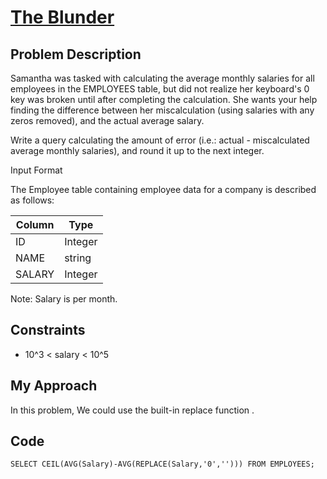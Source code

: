 # [The Blunder](https://www.hackerrank.com/challenges/the-blunder/problem)

## Problem Description 
Samantha was tasked with calculating the average monthly salaries for all employees in the EMPLOYEES table, but did not realize her keyboard's  0 key was broken until after completing the calculation. She wants your help finding the difference between her miscalculation (using salaries with any zeros removed), and the actual average salary.

Write a query calculating the amount of error (i.e.: actual - miscalculated average monthly salaries), and round it up to the next integer.

Input Format

The Employee table containing employee data for a company is described as follows:

| Column                    | Type                       | 
| --------------------------| ---------------------------|
| ID                        | Integer                    |
| NAME                      | string                     |
| SALARY                    | Integer                    |


Note: Salary is per month.

## Constraints

- 10^3 < salary < 10^5


## My Approach

In this problem, We could use the built-in replace function . 

## Code 
```
SELECT CEIL(AVG(Salary)-AVG(REPLACE(Salary,'0',''))) FROM EMPLOYEES;
```